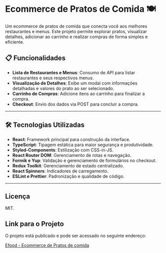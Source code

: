 # Ecommerce de Pratos de Comida 🍽️

Um ecommerce de pratos de comida que conecta você aos melhores restaurantes e menus. Este projeto permite explorar pratos, visualizar detalhes, adicionar ao carrinho e realizar compras de forma simples e eficiente.

## 📋 Funcionalidades

- **Lista de Restaurantes e Menus**: Consumo de API para listar restaurantes e seus respectivos menus.
- **Visualização de Detalhes**: Exibe um modal com informações detalhadas e valores do prato ao ser selecionado.
- **Carrinho de Compras**: Adicione itens ao carrinho para finalizar a compra.
- **Checkout**: Envio dos dados via POST para concluir a compra.

---

## 🛠️ Tecnologias Utilizadas

- **React**: Framework principal para construção da interface.
- **TypeScript**: Tipagem estática para maior segurança e produtividade.
- **Styled-Components**: Estilização com CSS-in-JS.
- **React Router DOM**: Gerenciamento de rotas e navegação.
- **Formik e Yup**: Validação e gerenciamento de formulários no checkout.
- **Redux Toolkit**: Gerenciamento de estado centralizado.
- **React Spinners**: Indicadores de carregamento.
- **ESLint e Prettier**: Padronização e qualidade de código.

---

## Licença
MIT.

## Link para o Projeto

O projeto está publicado e pode ser acessado no seguinte endereço:

[Efood - Ecommerce de Pratos de comida](https://ebac-projeto6-efood.vercel.app/)
